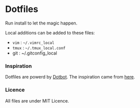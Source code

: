 # Dotfiles
Run install to let the magic happen.

Local additions can be added to these files:
* `vim` : `~/.vimrc_local`
* `tmux` : `~/.tmux_local.conf`
*  git  :  ~/.gitconfig_local

### Inspiration

Dotfiles are powerd by [Dotbot](https://github.com/anishathalye/dotbot).
The inspiration came from [here](http://www.anishathalye.com/2014/08/03/managing-your-dotfiles/).

### Licence
All files are under MIT Licence.
